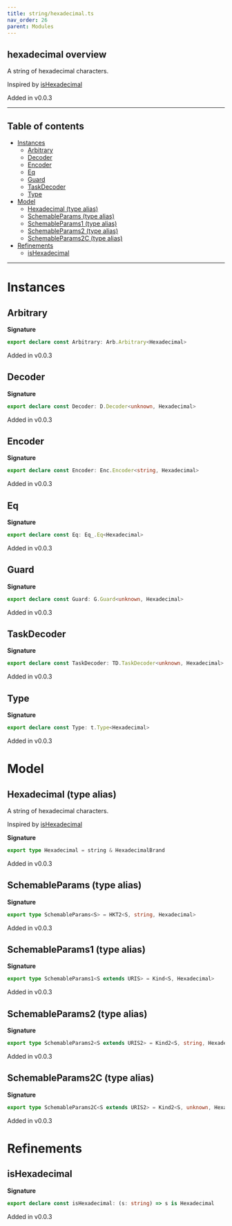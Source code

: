 ```yaml
---
title: string/hexadecimal.ts
nav_order: 26
parent: Modules
---
```


## hexadecimal overview

A string of hexadecimal characters.

Inspired by
[isHexadecimal](https://github.com/validatorjs/validator.js/blob/master/src/lib/isHexadecimal.js)

Added in v0.0.3

---

<h2 class="text-delta">Table of contents</h2>

- [Instances](#instances)
  - [Arbitrary](#arbitrary)
  - [Decoder](#decoder)
  - [Encoder](#encoder)
  - [Eq](#eq)
  - [Guard](#guard)
  - [TaskDecoder](#taskdecoder)
  - [Type](#type)
- [Model](#model)
  - [Hexadecimal (type alias)](#hexadecimal-type-alias)
  - [SchemableParams (type alias)](#schemableparams-type-alias)
  - [SchemableParams1 (type alias)](#schemableparams1-type-alias)
  - [SchemableParams2 (type alias)](#schemableparams2-type-alias)
  - [SchemableParams2C (type alias)](#schemableparams2c-type-alias)
- [Refinements](#refinements)
  - [isHexadecimal](#ishexadecimal)

---

# Instances

## Arbitrary

**Signature**

```ts
export declare const Arbitrary: Arb.Arbitrary<Hexadecimal>
```

Added in v0.0.3

## Decoder

**Signature**

```ts
export declare const Decoder: D.Decoder<unknown, Hexadecimal>
```

Added in v0.0.3

## Encoder

**Signature**

```ts
export declare const Encoder: Enc.Encoder<string, Hexadecimal>
```

Added in v0.0.3

## Eq

**Signature**

```ts
export declare const Eq: Eq_.Eq<Hexadecimal>
```

Added in v0.0.3

## Guard

**Signature**

```ts
export declare const Guard: G.Guard<unknown, Hexadecimal>
```

Added in v0.0.3

## TaskDecoder

**Signature**

```ts
export declare const TaskDecoder: TD.TaskDecoder<unknown, Hexadecimal>
```

Added in v0.0.3

## Type

**Signature**

```ts
export declare const Type: t.Type<Hexadecimal>
```

Added in v0.0.3

# Model

## Hexadecimal (type alias)

A string of hexadecimal characters.

Inspired by
[isHexadecimal](https://github.com/validatorjs/validator.js/blob/master/src/lib/isHexadecimal.js)

**Signature**

```ts
export type Hexadecimal = string & HexadecimalBrand
```

Added in v0.0.3

## SchemableParams (type alias)

**Signature**

```ts
export type SchemableParams<S> = HKT2<S, string, Hexadecimal>
```

Added in v0.0.3

## SchemableParams1 (type alias)

**Signature**

```ts
export type SchemableParams1<S extends URIS> = Kind<S, Hexadecimal>
```

Added in v0.0.3

## SchemableParams2 (type alias)

**Signature**

```ts
export type SchemableParams2<S extends URIS2> = Kind2<S, string, Hexadecimal>
```

Added in v0.0.3

## SchemableParams2C (type alias)

**Signature**

```ts
export type SchemableParams2C<S extends URIS2> = Kind2<S, unknown, Hexadecimal>
```

Added in v0.0.3

# Refinements

## isHexadecimal

**Signature**

```ts
export declare const isHexadecimal: (s: string) => s is Hexadecimal
```

Added in v0.0.3
